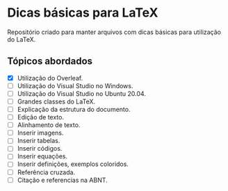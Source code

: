 # Dicas básicas para LaTeX
Repositório criado para manter arquivos com dicas básicas para utilização do LaTeX. 

## Tópicos abordados
- [x] Utilização do Overleaf.
- [ ] Utilização do Visual Studio no Windows. 
- [ ] Utilização do Visual Studio no Ubuntu 20.04.
- [ ] Grandes classes do LaTeX.
- [ ] Explicação da estrutura do documento.
- [ ] Edição de texto.
- [ ] Alinhamento de texto.
- [ ] Inserir imagens.
- [ ] Inserir tabelas.
- [ ] Inserir códigos.
- [ ] Inserir equações.
- [ ] Inserir definições, exemplos coloridos.
- [ ] Referência cruzada.
- [ ] Citação e referencias na ABNT.
